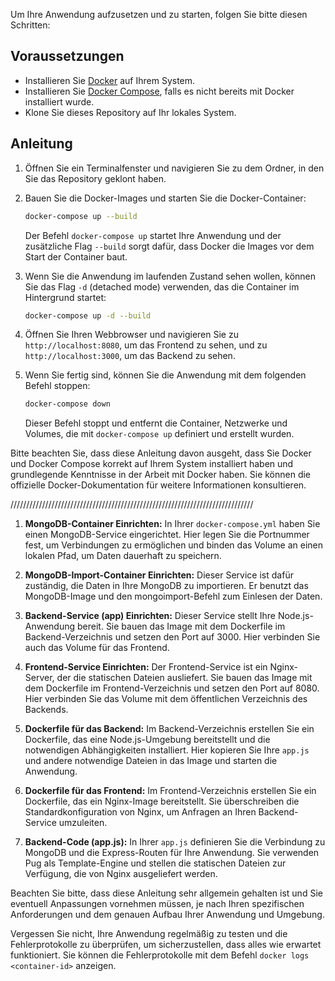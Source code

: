 Um Ihre Anwendung aufzusetzen und zu starten, folgen Sie bitte diesen Schritten:

## Voraussetzungen
- Installieren Sie [Docker](https://www.docker.com/products/docker-desktop) auf Ihrem System.
- Installieren Sie [Docker Compose](https://docs.docker.com/compose/install/), falls es nicht bereits mit Docker installiert wurde.
- Klone Sie dieses Repository auf Ihr lokales System.

## Anleitung

1. Öffnen Sie ein Terminalfenster und navigieren Sie zu dem Ordner, in den Sie das Repository geklont haben.

2. Bauen Sie die Docker-Images und starten Sie die Docker-Container:

    ```bash
    docker-compose up --build
    ```
    Der Befehl `docker-compose up` startet Ihre Anwendung und der zusätzliche Flag `--build` sorgt dafür, dass Docker die Images vor dem Start der Container baut.

3. Wenn Sie die Anwendung im laufenden Zustand sehen wollen, können Sie das Flag `-d` (detached mode) verwenden, das die Container im Hintergrund startet:

    ```bash
    docker-compose up -d --build
    ```
4. Öffnen Sie Ihren Webbrowser und navigieren Sie zu `http://localhost:8080`, um das Frontend zu sehen, und zu `http://localhost:3000`, um das Backend zu sehen.

5. Wenn Sie fertig sind, können Sie die Anwendung mit dem folgenden Befehl stoppen:

    ```bash
    docker-compose down
    ```
    Dieser Befehl stoppt und entfernt die Container, Netzwerke und Volumes, die mit `docker-compose up` definiert und erstellt wurden.

Bitte beachten Sie, dass diese Anleitung davon ausgeht, dass Sie Docker und Docker Compose korrekt auf Ihrem System installiert haben und grundlegende Kenntnisse in der Arbeit mit Docker haben. Sie können die offizielle Docker-Dokumentation für weitere Informationen konsultieren.


/////////////////////////////////////////////////////////////////////////////

1. **MongoDB-Container Einrichten:**
   In Ihrer `docker-compose.yml` haben Sie einen MongoDB-Service eingerichtet. Hier legen Sie die Portnummer fest, um Verbindungen zu ermöglichen und binden das Volume an einen lokalen Pfad, um Daten dauerhaft zu speichern.

2. **MongoDB-Import-Container Einrichten:**
   Dieser Service ist dafür zuständig, die Daten in Ihre MongoDB zu importieren. Er benutzt das MongoDB-Image und den mongoimport-Befehl zum Einlesen der Daten.

3. **Backend-Service (app) Einrichten:**
   Dieser Service stellt Ihre Node.js-Anwendung bereit. Sie bauen das Image mit dem Dockerfile im Backend-Verzeichnis und setzen den Port auf 3000. Hier verbinden Sie auch das Volume für das Frontend.

4. **Frontend-Service Einrichten:**
   Der Frontend-Service ist ein Nginx-Server, der die statischen Dateien ausliefert. Sie bauen das Image mit dem Dockerfile im Frontend-Verzeichnis und setzen den Port auf 8080. Hier verbinden Sie das Volume mit dem öffentlichen Verzeichnis des Backends.

5. **Dockerfile für das Backend:**
   Im Backend-Verzeichnis erstellen Sie ein Dockerfile, das eine Node.js-Umgebung bereitstellt und die notwendigen Abhängigkeiten installiert. Hier kopieren Sie Ihre `app.js` und andere notwendige Dateien in das Image und starten die Anwendung.

6. **Dockerfile für das Frontend:**
   Im Frontend-Verzeichnis erstellen Sie ein Dockerfile, das ein Nginx-Image bereitstellt. Sie überschreiben die Standardkonfiguration von Nginx, um Anfragen an Ihren Backend-Service umzuleiten.

7. **Backend-Code (app.js):**
   In Ihrer `app.js` definieren Sie die Verbindung zu MongoDB und die Express-Routen für Ihre Anwendung. Sie verwenden Pug als Template-Engine und stellen die statischen Dateien zur Verfügung, die von Nginx ausgeliefert werden. 

Beachten Sie bitte, dass diese Anleitung sehr allgemein gehalten ist und Sie eventuell Anpassungen vornehmen müssen, je nach Ihren spezifischen Anforderungen und dem genauen Aufbau Ihrer Anwendung und Umgebung. 

Vergessen Sie nicht, Ihre Anwendung regelmäßig zu testen und die Fehlerprotokolle zu überprüfen, um sicherzustellen, dass alles wie erwartet funktioniert. Sie können die Fehlerprotokolle mit dem Befehl `docker logs <container-id>` anzeigen.